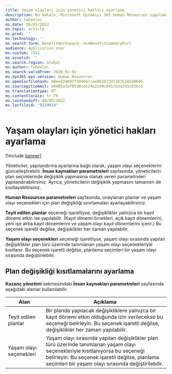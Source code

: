 ```yaml
---
title: Yaşam olayları için yönetici hakları ayarlama
description: Bu makale, Microsoft Dynamics 365 Human Resources uygulamasında yaşam olayları için yönetici haklarının nasıl yapılandırılacağını açıklamaktadır.
author: twheeloc
ms.date: 08/01/2022
ms.topic: article
ms.prod: ''
ms.technology: ''
ms.search.form: BenefitWorkspace, HcmBenefitSummaryPart
audience: Application User
ms.custom: 7521
ms.assetid: ''
ms.search.region: Global
ms.author: twheeloc
ms.search.validFrom: 2020-02-03
ms.dyn365.ops.version: Human Resources
ms.openlocfilehash: 9deed240977394667cee8b107397267b182d960b
ms.sourcegitcommit: e0905a3af85d8cdc24a22e0c041cb3a391c036cb
ms.translationtype: HT
ms.contentlocale: tr-TR
ms.lasthandoff: 08/06/2022
ms.locfileid: "9229919"
---
```

# <a name="set-administrator-rights-for-life-events"></a>Yaşam olayları için yönetici hakları ayarlama

[!include [banner](../includes/preview-banner.md)]

Yöneticiler, yapılandırma ayarlarına bağlı olarak, yaşam olayı seçeneklerini güncelleştirebilir. **İnsan kaynakları parametreleri** sayfasında, yöneticilerin plan seçimlerinde değişiklik yapmasına olanak veren parametreleri yapılandırabilirsiniz. Ayrıca, yöneticilerin değişiklik yapmasını tamamen de kısıtlayabilirsiniz.

**Human Resources parametreleri** sayfasında, onaylanan planlar ve yaşam olayı seçenekleri için plan değişikliği sınırlamaları ayarlayabilirsiniz.

**Teyit edilen planlar** seçeneği işaretliyse, değişiklikler yalnızca bir kayıt dönemi etkin ise yapılabilir. (Kayıt dönemi örnekleri, açık kayıt dönemlerini, yeni işe alma kayıt dönemlerini ve yaşam olayı kayıt dönemlerini içerir.) Bu seçenek işaretli değilse, değişiklikler her zaman yapılabilir.

**Yaşam olayı seçenekleri** seçeneği işaretliyse, yaşam olayı sırasında yapılan değişiklikler plan türü üzerinde tanımlanan yaşam olayı seçenekleriyle kısıtlanır. Bu seçenek işaretli değilse, planlama seçimleri bir yaşam olayı sırasında değiştirilebilir.

## <a name="set-plan-change-restrictions"></a>Plan değişikliği kısıtlamalarını ayarlama

**Kazanç yönetimi** sekmesindeki **İnsan kaynakları parametreleri** sayfasında aşağıdaki alanlar kullanılabilir.

| Alan | Açıklama |
|-------|-------------|
| Teyit edilen planlar | Bir planda yapılacak değişikliklere yalnızca bir kayıt dönemi etkin olduğunda izin verilecekse bu seçeneği belirleyin. Bu seçenek işaretli değilse, değişiklikler her zaman yapılabilir. |
| Yaşam olayı seçenekleri | Yaşam olayı sırasında yapılan değişiklikler plan türü üzerinde tanımlanan yaşam olayı seçenekleriyle kısıtlanıyorsa bu seçeneği belirleyin. Bu seçenek işaretli değilse, planlama seçimleri bir yaşam olayı sırasında değiştirilebilir. |
